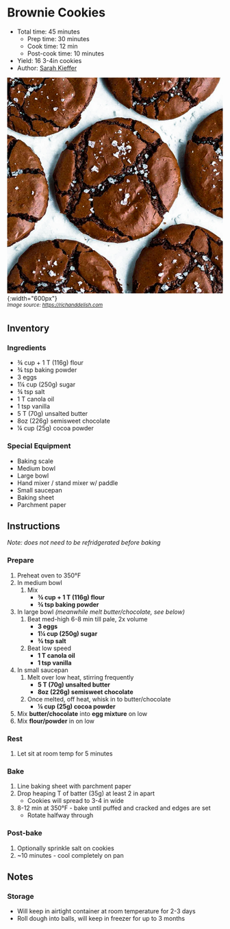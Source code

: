 # Brownie Cookies

- Total time: 45 minutes
    - Prep time: 30 minutes
    - Cook time: 12 min
    - Post-cook time: 10 minutes
- Yield: 16 3-4in cookies
- Author: [Sarah Kieffer](https://www.thevanillabeanblog.com/100-cookies/)

![](./hero.jpg){:width="600px"}
<br />
_<sup>Image source: <https://richanddelish.com></sup>_

## Inventory

### Ingredients

- ¾ cup + 1 T (116g) flour
- ¾ tsp baking powder
- 3 eggs
- 1¼ cup (250g) sugar
- ¾ tsp salt
- 1 T canola oil
- 1 tsp vanilla
- 5 T (70g) unsalted butter
- 8oz (226g) semisweet chocolate
- ¼ cup (25g) cocoa powder

### Special Equipment

- Baking scale
- Medium bowl
- Large bowl
- Hand mixer / stand mixer w/ paddle
- Small saucepan
- Baking sheet
- Parchment paper

## Instructions

_Note: does not need to be refridgerated before baking_

### Prepare

1. Preheat oven to 350°F
1. In medium bowl
    1. Mix
        - **¾ cup + 1 T (116g) flour**
        - **¾ tsp baking powder**
1. In large bowl _(meanwhile melt butter/chocolate, see below)_
    1. Beat med-high 6-8 min till pale, 2x volume
        - **3 eggs**
        - **1¼ cup (250g) sugar**
        - **¾ tsp salt**
    1. Beat low speed
        - **1 T canola oil**
        - **1 tsp vanilla**
1. In small saucepan
    1. Melt over low heat, stirring frequently
        - **5 T (70g) unsalted butter**
        - **8oz (226g) semisweet chocolate**
    1. Once melted, off heat, whisk in to butter/chocolate
        - **¼ cup (25g) cocoa powder**
1. Mix **butter/chocolate** into **egg mixture** on low
1. Mix **flour/powder** in on low

### Rest

1. Let sit at room temp for 5 minutes

### Bake

1. Line baking sheet with parchment paper
1. Drop heaping T of batter (35g) at least 2 in apart
    - Cookies will spread to 3-4 in wide
1. 8-12 min at 350°F - bake until puffed and cracked and edges are set
    -  Rotate halfway through

### Post-bake

1. Optionally sprinkle salt on cookies
1. ~10 minutes - cool completely on pan

## Notes

### Storage

- Will keep in airtight container at room temperature for 2-3 days
- Roll dough into balls, will keep in freezer for up to 3 months
